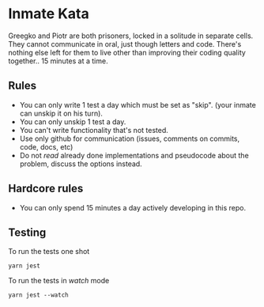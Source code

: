# Inmate Kata

Greegko and Piotr are both prisoners, locked in a solitude in separate cells. They cannot communicate in oral, just though letters and code. There's nothing else left for them to live other than improving their coding quality together.. 15 minutes at a time.

## Rules

- You can only write 1 test a day which must be set as "skip". (your inmate can unskip it on his turn).
- You can only unskip 1 test a day.
- You can't write functionality that's not tested.
- Use only github for communication (issues, comments on commits, code, docs, etc)
- Do not *read* already done implementations and pseudocode about the problem, discuss the options instead.

## Hardcore rules

- You can only spend 15 minutes a day actively developing in this repo.

## Testing

To run the tests one shot
```
yarn jest
```

To run the tests in *watch* mode

```
yarn jest --watch
```
